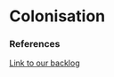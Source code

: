 <h1> Colonisation </h1>
<h3> References </h3>

<a href="https://tree.taiga.io/project/rutenium-colonisation/backlog" target="_blank">Link to our backlog</a>
